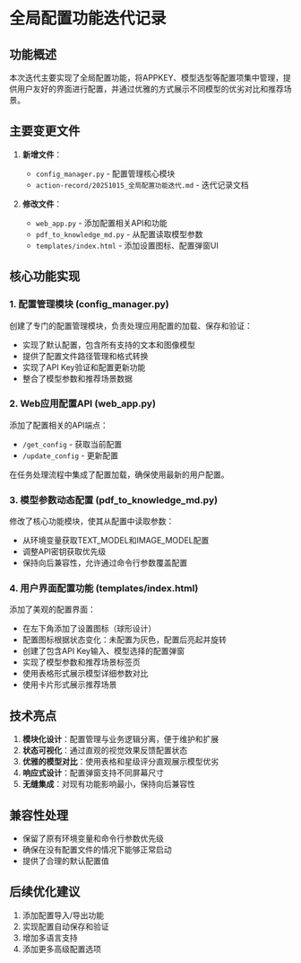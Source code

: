 # 全局配置功能迭代记录

## 功能概述
本次迭代主要实现了全局配置功能，将APPKEY、模型选型等配置项集中管理，提供用户友好的界面进行配置，并通过优雅的方式展示不同模型的优劣对比和推荐场景。

## 主要变更文件

1. **新增文件**：
   - `config_manager.py` - 配置管理核心模块
   - `action-record/20251015_全局配置功能迭代.md` - 迭代记录文档

2. **修改文件**：
   - `web_app.py` - 添加配置相关API和功能
   - `pdf_to_knowledge_md.py` - 从配置读取模型参数
   - `templates/index.html` - 添加设置图标、配置弹窗UI

## 核心功能实现

### 1. 配置管理模块 (config_manager.py)

创建了专门的配置管理模块，负责处理应用配置的加载、保存和验证：

- 实现了默认配置，包含所有支持的文本和图像模型
- 提供了配置文件路径管理和格式转换
- 实现了API Key验证和配置更新功能
- 整合了模型参数和推荐场景数据

### 2. Web应用配置API (web_app.py)

添加了配置相关的API端点：

- `/get_config` - 获取当前配置
- `/update_config` - 更新配置

在任务处理流程中集成了配置加载，确保使用最新的用户配置。

### 3. 模型参数动态配置 (pdf_to_knowledge_md.py)

修改了核心功能模块，使其从配置中读取参数：

- 从环境变量获取TEXT_MODEL和IMAGE_MODEL配置
- 调整API密钥获取优先级
- 保持向后兼容性，允许通过命令行参数覆盖配置

### 4. 用户界面配置功能 (templates/index.html)

添加了美观的配置界面：

- 在左下角添加了设置图标（球形设计）
- 配置图标根据状态变化：未配置为灰色，配置后亮起并旋转
- 创建了包含API Key输入、模型选择的配置弹窗
- 实现了模型参数和推荐场景标签页
- 使用表格形式展示模型详细参数对比
- 使用卡片形式展示推荐场景

## 技术亮点

1. **模块化设计**：配置管理与业务逻辑分离，便于维护和扩展
2. **状态可视化**：通过直观的视觉效果反馈配置状态
3. **优雅的模型对比**：使用表格和星级评分直观展示模型优劣
4. **响应式设计**：配置弹窗支持不同屏幕尺寸
5. **无缝集成**：对现有功能影响最小，保持向后兼容性

## 兼容性处理

- 保留了原有环境变量和命令行参数优先级
- 确保在没有配置文件的情况下能够正常启动
- 提供了合理的默认配置值

## 后续优化建议

1. 添加配置导入/导出功能
2. 实现配置自动保存和验证
3. 增加多语言支持
4. 添加更多高级配置选项